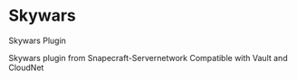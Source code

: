 # Skywars
Skywars Plugin

Skywars plugin from Snapecraft-Servernetwork
Compatible with Vault and CloudNet